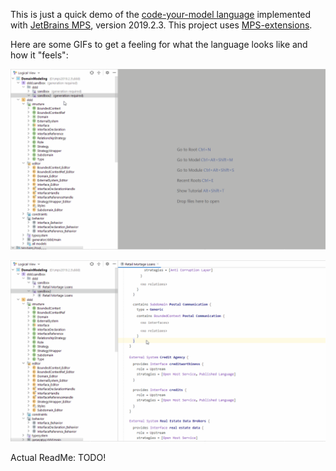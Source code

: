 This is just a quick demo of the [code-your-model language](https://github.com/innoq/code-your-model) implemented with [JetBrains MPS](https://www.jetbrains.com/mps/), version 2019.2.3. This project uses [MPS-extensions](https://github.com/JetBrains/MPS-extensions).

Here are some GIFs to get a feeling for what the language looks like and how it "feels":

![externals](gifs/externalSystems.gif)


![subdomain](gifs/subdomain.gif)

Actual ReadMe: TODO!
